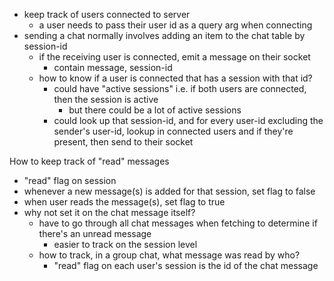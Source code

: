 - keep track of users connected to server
  - a user needs to pass their user id as a query arg when connecting
- sending a chat normally involves adding an item to the chat table by session-id
  - if the receiving user is connected, emit a message on their socket
    - contain message, session-id
  - how to know if a user is connected that has a session with that id?
    - could have "active sessions" i.e. if both users are connected, then the session is active
      - but there could be a lot of active sessions
    - could look up that session-id, and for every user-id excluding the sender's user-id, lookup in connected users and if they're present, then send to their socket

How to keep track of "read" messages
- "read" flag on session
- whenever a new message(s) is added for that session, set flag to false
- when user reads the message(s), set flag to true
- why not set it on the chat message itself?
  - have to go through all chat messages when fetching to determine if there's an unread message
    - easier to track on the session level
  - how to track, in a group chat, what message was read by who?
    - "read" flag on each user's session is the id of the chat message